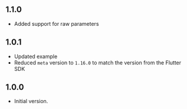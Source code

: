 ## 1.1.0

- Added support for raw parameters


## 1.0.1

- Updated example
- Reduced `meta` version to `1.16.0` to match the version from the Flutter SDK


## 1.0.0

- Initial version.
